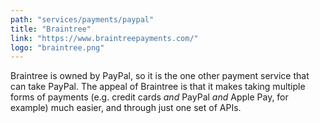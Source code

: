 ```yaml
---
path: "services/payments/paypal"
title: "Braintree"
link: "https://www.braintreepayments.com/"
logo: "braintree.png"
---
```


Braintree is owned by PayPal, so it is the one other payment service that can take PayPal. The appeal of Braintree is that it makes taking multiple forms of payments (e.g. credit cards <em>and</em> PayPal <em>and</em> Apple Pay, for example) much easier, and through just one set of APIs.
